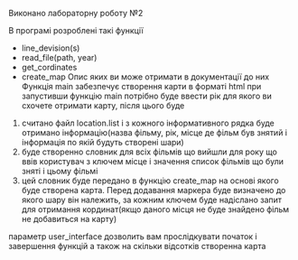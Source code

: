 Виконано лабораторну роботу №2

В програмі розроблені такі функції
- line_devision(s)
- read_file(path, year)
- get_cordinates
- create_map
Опис яких ви може отримати в документації до них
Функція main забезпечує створення карти в форматі html
при запустивши функцію main потрібно буде ввести рік для якого ви схочете отримати карту,
після цього буде 
1) считано файл location.list і з кожного інформативного рядка буде отримано інформацію(назва фільму, рік, місце де фільм був знятий і інформація по якій будуть створені шари)
2) буде створенно словник для всіх фільмів що вийшли для року що ввів користувач з ключем місце і значення список фільмів що були зняті і цьому фільмі
3) цей словник буде передано в функцію create_map на основі якого буде створена карта.
Перед додавання маркера буде визначено до якого шару він належить, за кожним ключем буде
надіслано запит для отримання кординат(якщо даного місця не буде знайдено фільм не добавиться на карту)

параметр user_interface дозволить вам прослідкувати початок і завершення функцій а також на скільки відсотків створенна карта




